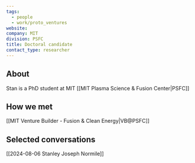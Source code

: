 ```yaml
---
tags:
  - people
  - work/proto_ventures
website: 
company: MIT
division: PSFC
title: Doctoral candidate
contact_type: researcher
---
```

## About
Stan is a PhD student at MIT [[MIT Plasma Science & Fusion Center|PSFC]]

## How we met
[[MIT Venture Builder - Fusion & Clean Energy|VB@PSFC]]

## Selected conversations
[[2024-08-06 Stanley Joseph Normile]]
